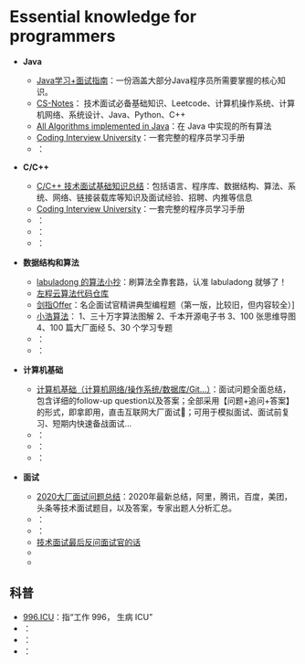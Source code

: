 # Essential knowledge for programmers

- **Java**
  - [Java学习+面试指南](https://github.com/Snailclimb/JavaGuide)：一份涵盖大部分Java程序员所需要掌握的核心知识。
  - [CS-Notes](https://github.com/CyC2018/CS-Notes)： 技术面试必备基础知识、Leetcode、计算机操作系统、计算机网络、系统设计、Java、Python、C++
  - [All Algorithms implemented in Java](https://github.com/TheAlgorithms/Java)：在 Java 中实现的所有算法
  - [Coding Interview University](https://github.com/jwasham/coding-interview-university/blob/master/translations/README-cn.md)：一套完整的程序员学习手册
  - []()：

- **C/C++**
  - [C/C++ 技术面试基础知识总结](https://github.com/huihut/interview)：包括语言、程序库、数据结构、算法、系统、网络、链接装载库等知识及面试经验、招聘、内推等信息
  - [Coding Interview University](https://github.com/jwasham/coding-interview-university/blob/master/translations/README-cn.md)：一套完整的程序员学习手册
  - []()：
  - []()：
  - []()：

- **数据结构和算法**
  - [labuladong 的算法小抄](https://github.com/labuladong/fucking-algorithm)：刷算法全靠套路，认准 labuladong 就够了！
  - [左程云算法代码仓库](https://github.com/algorithmzuo)
  - [剑指Offer](https://github.com/gatieme/CodingInterviews)：名企面试官精讲典型编程题（第一版，比较旧，但内容较全）]
  - [小浩算法](https://github.com/geekxh/hello-algorithm)： 1、三十万字算法图解 2、千本开源电子书 3、100 张思维导图 4、100 篇大厂面经 5、30 个学习专题
  - []()：
  - []()：
  
- **计算机基础**
  - [计算机基础（计算机网络/操作系统/数据库/Git...）](https://github.com/wolverinn/Waking-Up)：面试问题全面总结，包含详细的follow-up question以及答案；全部采用【问题+追问+答案】的形式，即拿即用，直击互联网大厂面试🚀；可用于模拟面试、面试前复习、短期内快速备战面试...
  - []()：
  - []()：
  - []()：

- **面试**

  - [2020大厂面试问题总结](https://github.com/0voice/interview_internal_reference)：2020年最新总结，阿里，腾讯，百度，美团，头条等技术面试题目，以及答案，专家出题人分析汇总。
  - []()：
  - []()：
  - [技术面试最后反问面试官的话](https://github.com/yifeikong/reverse-interview-zh)
  - []()
  - []()

  
## 科普

- [996.ICU](https://github.com/996icu/996.ICU/blob/master/README_CN.md)：指“工作 996， 生病 ICU” 
- []()：
- []()：
- []()：
